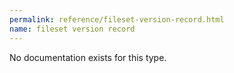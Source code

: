 ```yaml
---
permalink: reference/fileset-version-record.html
name: fileset version record
---
```


No documentation exists for this type.